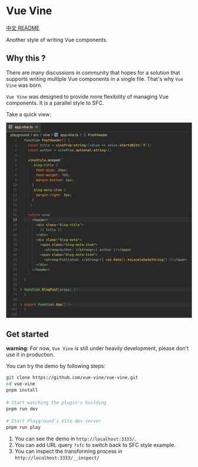 # Vue Vine

[中文 README](./README-CN.md)

Another style of writing Vue components.

## Why this ?

There are many discussions in community that hopes for a solution that supports writing multiple Vue components in a single file. That's why `Vue Vine` was born.

`Vue Vine` was designed to provide more flexibility of managing Vue components. It is a parallel style to SFC.

Take a quick view:

![Quick view](./packages/docs/assets/quick-view.png)

## Get started

**warning:** For now, `Vue Vine` is still under heavily development, please don't use it in production.

You can try the demo by following steps:

```bash
git clone https://github.com/vue-vine/vue-vine.git
cd vue-vine
pnpm install

# Start watching the plugin's building
pnpm run dev

# Start Playground's Vite dev server
pnpm run play
```

1. You can see the demo in `http://localhost:3333/`. 
2. You can add URL query `?sfc` to switch back to SFC style example.
3. You can inspect the transforming process in `http://localhost:3333/__inspect/`

